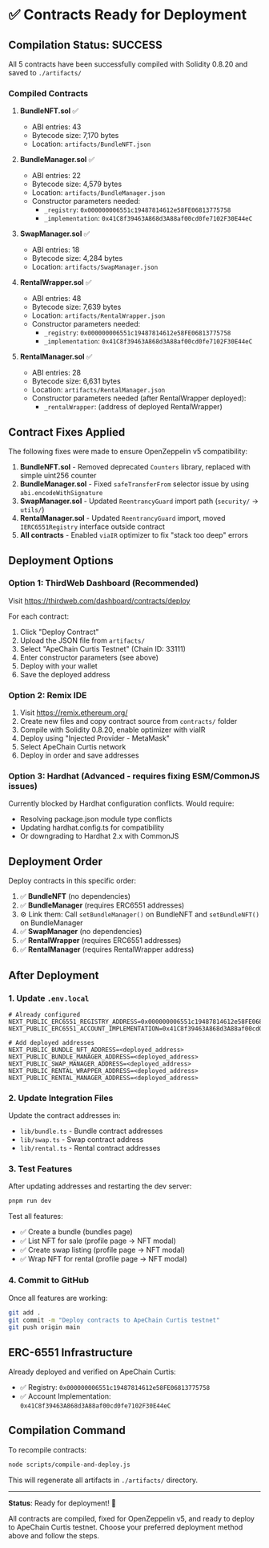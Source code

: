 # ✅ Contracts Ready for Deployment

## Compilation Status: SUCCESS

All 5 contracts have been successfully compiled with Solidity 0.8.20 and saved to `./artifacts/`

### Compiled Contracts

1. **BundleNFT.sol** ✅
   - ABI entries: 43
   - Bytecode size: 7,170 bytes
   - Location: `artifacts/BundleNFT.json`

2. **BundleManager.sol** ✅
   - ABI entries: 22
   - Bytecode size: 4,579 bytes
   - Location: `artifacts/BundleManager.json`
   - Constructor parameters needed:
     - `_registry`: `0x000000006551c19487814612e58FE06813775758`
     - `_implementation`: `0x41C8f39463A868d3A88af00cd0fe7102F30E44eC`

3. **SwapManager.sol** ✅
   - ABI entries: 18
   - Bytecode size: 4,284 bytes
   - Location: `artifacts/SwapManager.json`

4. **RentalWrapper.sol** ✅
   - ABI entries: 48
   - Bytecode size: 7,639 bytes
   - Location: `artifacts/RentalWrapper.json`
   - Constructor parameters needed:
     - `_registry`: `0x000000006551c19487814612e58FE06813775758`
     - `_implementation`: `0x41C8f39463A868d3A88af00cd0fe7102F30E44eC`

5. **RentalManager.sol** ✅
   - ABI entries: 28
   - Bytecode size: 6,631 bytes
   - Location: `artifacts/RentalManager.json`
   - Constructor parameters needed (after RentalWrapper deployed):
     - `_rentalWrapper`: (address of deployed RentalWrapper)

## Contract Fixes Applied

The following fixes were made to ensure OpenZeppelin v5 compatibility:

1. **BundleNFT.sol** - Removed deprecated `Counters` library, replaced with simple uint256 counter
2. **BundleManager.sol** - Fixed `safeTransferFrom` selector issue by using `abi.encodeWithSignature`
3. **SwapManager.sol** - Updated `ReentrancyGuard` import path (`security/` → `utils/`)
4. **RentalManager.sol** - Updated `ReentrancyGuard` import, moved `IERC6551Registry` interface outside contract
5. **All contracts** - Enabled `viaIR` optimizer to fix "stack too deep" errors

## Deployment Options

### Option 1: ThirdWeb Dashboard (Recommended)

Visit https://thirdweb.com/dashboard/contracts/deploy

For each contract:
1. Click "Deploy Contract"
2. Upload the JSON file from `artifacts/`
3. Select "ApeChain Curtis Testnet" (Chain ID: 33111)
4. Enter constructor parameters (see above)
5. Deploy with your wallet
6. Save the deployed address

### Option 2: Remix IDE

1. Visit https://remix.ethereum.org/
2. Create new files and copy contract source from `contracts/` folder
3. Compile with Solidity 0.8.20, enable optimizer with viaIR
4. Deploy using "Injected Provider - MetaMask"
5. Select ApeChain Curtis network
6. Deploy in order and save addresses

### Option 3: Hardhat (Advanced - requires fixing ESM/CommonJS issues)

Currently blocked by Hardhat configuration conflicts. Would require:
- Resolving package.json module type conflicts
- Updating hardhat.config.ts for compatibility
- Or downgrading to Hardhat 2.x with CommonJS

## Deployment Order

Deploy contracts in this specific order:

1. ✅ **BundleNFT** (no dependencies)
2. ✅ **BundleManager** (requires ERC6551 addresses)
3. ⚙️ Link them: Call `setBundleManager()` on BundleNFT and `setBundleNFT()` on BundleManager
4. ✅ **SwapManager** (no dependencies)
5. ✅ **RentalWrapper** (requires ERC6551 addresses)
6. ✅ **RentalManager** (requires RentalWrapper address)

## After Deployment

### 1. Update `.env.local`

```env
# Already configured
NEXT_PUBLIC_ERC6551_REGISTRY_ADDRESS=0x000000006551c19487814612e58FE06813775758
NEXT_PUBLIC_ERC6551_ACCOUNT_IMPLEMENTATION=0x41C8f39463A868d3A88af00cd0fe7102F30E44eC

# Add deployed addresses
NEXT_PUBLIC_BUNDLE_NFT_ADDRESS=<deployed_address>
NEXT_PUBLIC_BUNDLE_MANAGER_ADDRESS=<deployed_address>
NEXT_PUBLIC_SWAP_MANAGER_ADDRESS=<deployed_address>
NEXT_PUBLIC_RENTAL_WRAPPER_ADDRESS=<deployed_address>
NEXT_PUBLIC_RENTAL_MANAGER_ADDRESS=<deployed_address>
```

### 2. Update Integration Files

Update the contract addresses in:
- `lib/bundle.ts` - Bundle contract addresses
- `lib/swap.ts` - Swap contract address
- `lib/rental.ts` - Rental contract addresses

### 3. Test Features

After updating addresses and restarting the dev server:

```bash
pnpm run dev
```

Test all features:
- ✅ Create a bundle (bundles page)
- ✅ List NFT for sale (profile page → NFT modal)
- ✅ Create swap listing (profile page → NFT modal)
- ✅ Wrap NFT for rental (profile page → NFT modal)

### 4. Commit to GitHub

Once all features are working:

```bash
git add .
git commit -m "Deploy contracts to ApeChain Curtis testnet"
git push origin main
```

## ERC-6551 Infrastructure

Already deployed and verified on ApeChain Curtis:
- ✅ Registry: `0x000000006551c19487814612e58FE06813775758`
- ✅ Account Implementation: `0x41C8f39463A868d3A88af00cd0fe7102F30E44eC`

## Compilation Command

To recompile contracts:
```bash
node scripts/compile-and-deploy.js
```

This will regenerate all artifacts in `./artifacts/` directory.

---

**Status**: Ready for deployment! 🚀

All contracts are compiled, fixed for OpenZeppelin v5, and ready to deploy to ApeChain Curtis testnet. Choose your preferred deployment method above and follow the steps.

